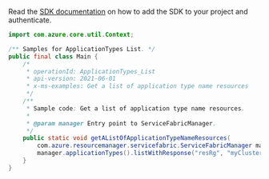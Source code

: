 Read the [SDK documentation](https://github.com/Azure/azure-sdk-for-java/blob/azure-resourcemanager-servicefabric_1.0.0-beta.2/sdk/servicefabric/azure-resourcemanager-servicefabric/README.md) on how to add the SDK to your project and authenticate.

```java
import com.azure.core.util.Context;

/** Samples for ApplicationTypes List. */
public final class Main {
    /*
     * operationId: ApplicationTypes_List
     * api-version: 2021-06-01
     * x-ms-examples: Get a list of application type name resources
     */
    /**
     * Sample code: Get a list of application type name resources.
     *
     * @param manager Entry point to ServiceFabricManager.
     */
    public static void getAListOfApplicationTypeNameResources(
        com.azure.resourcemanager.servicefabric.ServiceFabricManager manager) {
        manager.applicationTypes().listWithResponse("resRg", "myCluster", Context.NONE);
    }
}
```

